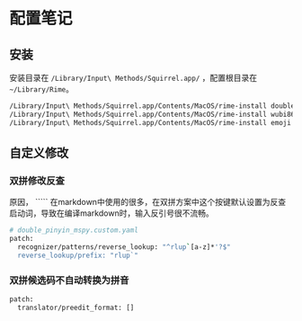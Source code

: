 # 配置笔记

## 安装

安装目录在 `/Library/Input\ Methods/Squirrel.app/` ，配置根目录在 `~/Library/Rime`。

``` bash
/Library/Input\ Methods/Squirrel.app/Contents/MacOS/rime-install double-pinyin
/Library/Input\ Methods/Squirrel.app/Contents/MacOS/rime-install wubi86
/Library/Input\ Methods/Squirrel.app/Contents/MacOS/rime-install emoji
```

## 自定义修改

### 双拼修改反查

原因， ````` 在markdown中使用的很多，在双拼方案中这个按键默认设置为反查启动词，导致在编译markdown时，输入反引号很不流畅。

```bash
# double_pinyin_mspy.custom.yaml
patch:
  recognizer/patterns/reverse_lookup: "^rlup`[a-z]*'?$"
  reverse_lookup/prefix: "rlup`"
```

### 双拼候选码不自动转换为拼音

```bash
patch:
  translator/preedit_format: []
```
